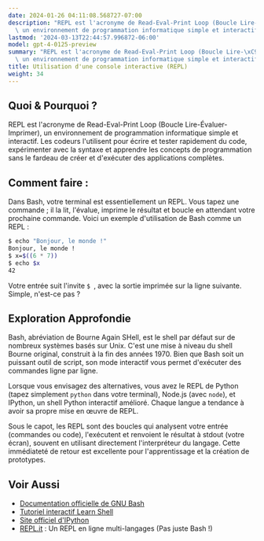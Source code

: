 ```yaml
---
date: 2024-01-26 04:11:08.568727-07:00
description: "REPL est l'acronyme de Read-Eval-Print Loop (Boucle Lire-\xC9valuer-Imprimer),\
  \ un environnement de programmation informatique simple et interactif. Les\u2026"
lastmod: '2024-03-13T22:44:57.996872-06:00'
model: gpt-4-0125-preview
summary: "REPL est l'acronyme de Read-Eval-Print Loop (Boucle Lire-\xC9valuer-Imprimer),\
  \ un environnement de programmation informatique simple et interactif."
title: Utilisation d'une console interactive (REPL)
weight: 34
---
```


## Quoi & Pourquoi ?
REPL est l'acronyme de Read-Eval-Print Loop (Boucle Lire-Évaluer-Imprimer), un environnement de programmation informatique simple et interactif. Les codeurs l'utilisent pour écrire et tester rapidement du code, expérimenter avec la syntaxe et apprendre les concepts de programmation sans le fardeau de créer et d'exécuter des applications complètes.

## Comment faire :
Dans Bash, votre terminal est essentiellement un REPL. Vous tapez une commande ; il la lit, l'évalue, imprime le résultat et boucle en attendant votre prochaine commande. Voici un exemple d'utilisation de Bash comme un REPL :

```Bash
$ echo "Bonjour, le monde !"
Bonjour, le monde !
$ x=$((6 * 7))
$ echo $x
42
```

Votre entrée suit l'invite `$ `, avec la sortie imprimée sur la ligne suivante. Simple, n'est-ce pas ?

## Exploration Approfondie
Bash, abréviation de Bourne Again SHell, est le shell par défaut sur de nombreux systèmes basés sur Unix. C'est une mise à niveau du shell Bourne original, construit à la fin des années 1970. Bien que Bash soit un puissant outil de script, son mode interactif vous permet d'exécuter des commandes ligne par ligne.

Lorsque vous envisagez des alternatives, vous avez le REPL de Python (tapez simplement `python` dans votre terminal), Node.js (avec `node`), et IPython, un shell Python interactif amélioré. Chaque langue a tendance à avoir sa propre mise en œuvre de REPL.

Sous le capot, les REPL sont des boucles qui analysent votre entrée (commandes ou code), l'exécutent et renvoient le résultat à stdout (votre écran), souvent en utilisant directement l'interpréteur du langage. Cette immédiateté de retour est excellente pour l'apprentissage et la création de prototypes.

## Voir Aussi
- [Documentation officielle de GNU Bash](https://gnu.org/software/bash/manual/bash.html)
- [Tutoriel interactif Learn Shell](https://www.learnshell.org/)
- [Site officiel d'IPython](https://ipython.org/)
- [REPL.it](https://replit.com/) : Un REPL en ligne multi-langages (Pas juste Bash !)
